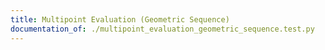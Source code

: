 ```yaml
---
title: Multipoint Evaluation (Geometric Sequence)
documentation_of: ./multipoint_evaluation_geometric_sequence.test.py
---
```

